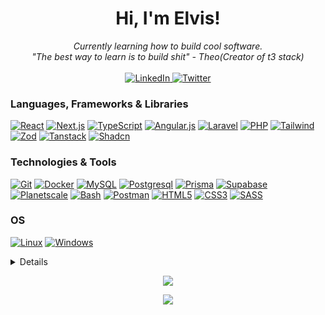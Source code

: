 <h1 align="center">Hi, I'm Elvis!</h1>

<p align="center">
    <i>
        Currently learning how to build cool software.<br>
        "The best way to learn is to build shit" - Theo(Creator of t3 stack) <br>
    </i><br>
    <a href="https://www.linkedin.com/in/elvis-mutinda/" target="_blank">
        <img src="https://img.shields.io/badge/LinkedIn-blue?style=social&logo=linkedin" alt="LinkedIn">
    </a>
    <a href="https://twitter.com/Elvocool">
        <img src="https://img.shields.io/twitter/follow/elvocool?label=Twitter&style=social" alt="Twitter">
    </a>
</p>

### Languages, Frameworks & Libraries
[![React](https://img.shields.io/badge/react-black?style=for-the-badge&logo=react)](https://github.com/Elvismutinda)
[![Next.js](https://img.shields.io/badge/next.js-black?style=for-the-badge&logo=nextdotjs)](https://github.com/Elvismutinda)
[![TypeScript](https://img.shields.io/badge/typescript-black?style=for-the-badge&logo=typescript)](https://github.com/Elvismutinda)
[![Angular.js](https://img.shields.io/badge/angular-black?style=for-the-badge&logo=angular)](https://github.com/Elvismutinda)
[![Laravel](https://img.shields.io/badge/laravel-black?style=for-the-badge&logo=laravel)](https://github.com/Elvismutinda)
[![PHP](https://img.shields.io/badge/php-black?style=for-the-badge&logo=php)](https://github.com/Elvismutinda)
[![Tailwind](https://img.shields.io/badge/tailwind-black?style=for-the-badge&logo=tailwindcss)](https://github.com/Elvismutinda)
[![Zod](https://img.shields.io/badge/zod-black?style=for-the-badge&logo=zod)](https://github.com/Elvismutinda)
[![Tanstack](https://img.shields.io/badge/tanstack-black?style=for-the-badge&logo=tanstack/query)](https://github.com/Elvismutinda)
[![Shadcn](https://img.shields.io/badge/shadcn-black?style=for-the-badge&logo=shadcn)](https://github.com/Elvismutinda)

### Technologies & Tools
[![Git](https://img.shields.io/badge/git-black?style=for-the-badge&logo=git)](https://github.com/Elvismutinda)
[![Docker](https://img.shields.io/badge/docker-black?style=for-the-badge&logo=docker)](https://hub.docker.com/u/elvocool)
[![MySQL](https://img.shields.io/badge/mysql-black?style=for-the-badge&logo=mysql)](https://github.com/Elvismutinda)
[![Postgresql](https://img.shields.io/badge/postgresql-black?style=for-the-badge&logo=postgresql)](https://github.com/Elvismutinda)
[![Prisma](https://img.shields.io/badge/prisma-black?style=for-the-badge&logo=prisma)](https://github.com/Elvismutinda)
[![Supabase](https://img.shields.io/badge/supabase-black?style=for-the-badge&logo=supabase)](https://github.com/Elvismutinda)
[![Planetscale](https://img.shields.io/badge/planetscale-black?style=for-the-badge&logo=planetscale)](https://github.com/Elvismutinda)
[![Bash](https://img.shields.io/badge/bash-black?style=for-the-badge&logo=gnu-bash)](https://github.com/Elvismutinda)
[![Postman](https://img.shields.io/badge/postman-black?style=for-the-badge&logo=postman)](https://github.com/Elvismutinda)
[![HTML5](https://img.shields.io/badge/html5-black?style=for-the-badge&logo=html5)](https://github.com/Elvismutinda)
[![CSS3](https://img.shields.io/badge/css3-black?style=for-the-badge&logo=css3)](https://github.com/Elvismutinda)
[![SASS](https://img.shields.io/badge/sass-black?style=for-the-badge&logo=sass)](https://github.com/Elvismutinda)

### OS
[![Linux](https://img.shields.io/badge/linux-black?style=for-the-badge&logo=Linux)](https://github.com/Elvismutinda)
[![Windows](https://img.shields.io/badge/Windows-black?style=for-the-badge&logo=Windows)](https://github.com/Elvismutinda)

<details>
<p align="center">
  <a href="https://github.com/Elvismutinda">
    <img src="http://github-profile-summary-cards.vercel.app/api/cards/profile-details?username=Elvismutinda&theme=transparent" />
  </a>
  <a href="https://github.com/Elvismutinda">
    <img src="https://github-readme-streak-stats.herokuapp.com/?user=Elvismutinda&hide_border=true&card_width=338&theme=transparent" />
  </a>
  <a href="https://github.com/Elvismutinda">
    <img src="https://github-readme-stats.vercel.app/api/top-langs?username=elvismutinda&show_icons=true&locale=en&layout=compact&theme=transparent" alt="Elvismutinda" />
  </a>
</p>
</details>

<p align="center">
  <a href="https://github.com/Elvismutinda">
    <img src="https://komarev.com/ghpvc/?username=Elvismutinda&color=blue&style=flat)" />
  </a>
</p>

<div align="center">
  <a href="https://www.buymeacoffee.com/elvismutinda" target="_blank">
    <img src="https://img.shields.io/badge/Donate-Buy%20Me%20A%20Coffee-orange.svg?style=flat" />
  </a>
</div>
